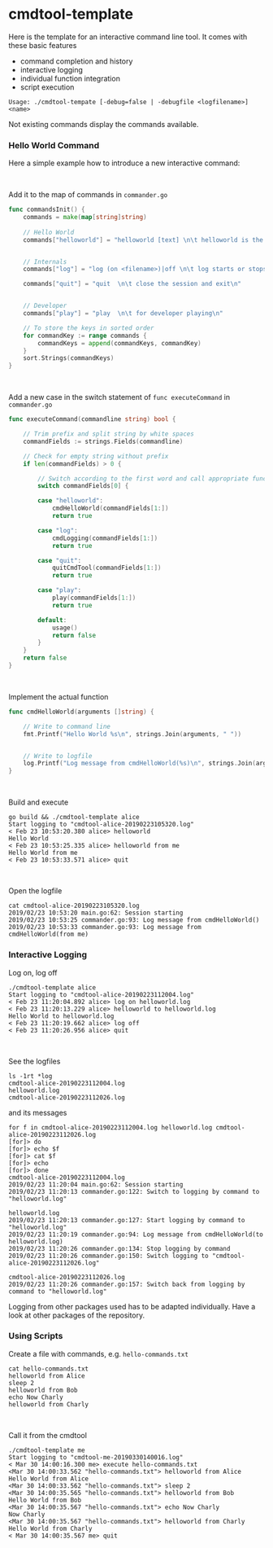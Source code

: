 # cmdtool-template

Here is the template for an interactive command line tool. It comes with these basic features

- command completion and history
- interactive logging
- individual function integration 
- script execution

```
Usage: ./cmdtool-tempate [-debug=false | -debugfile <logfilename>] <name>
```

Not existing commands display the commands available.

### Hello World Command

Here a simple example how to introduce a new interactive command:

<br>

Add it to the map of commands in `commander.go`
```go
func commandsInit() {
	commands = make(map[string]string)
	
	// Hello World
	commands["helloworld"] = "helloworld [text] \n\t helloworld is the obvious example for creating a new interactive comand\n"


	// Internals
	commands["log"] = "log (on <filename>)|off \n\t log starts or stops writing logging output in the specified file\n"

	commands["quit"] = "quit  \n\t close the session and exit\n"


	// Developer
	commands["play"] = "play  \n\t for developer playing\n"

	// To store the keys in sorted order
	for commandKey := range commands {
		commandKeys = append(commandKeys, commandKey)
	}
	sort.Strings(commandKeys)
}
```

<br>

Add a new case in the switch statement of `func executeCommand` in `commander.go`
```go
func executeCommand(commandline string) bool {

	// Trim prefix and split string by white spaces
	commandFields := strings.Fields(commandline)

	// Check for empty string without prefix
	if len(commandFields) > 0 {

		// Switch according to the first word and call appropriate function with the rest as arguments
		switch commandFields[0] {

		case "helloworld":
			cmdHelloWorld(commandFields[1:])
			return true

		case "log":
			cmdLogging(commandFields[1:])
			return true

		case "quit":
			quitCmdTool(commandFields[1:])
			return true

		case "play":
			play(commandFields[1:])
			return true

		default:
			usage()
			return false
		}
	}
	return false
}
```

<br>

Implement the actual function
```go
func cmdHelloWorld(arguments []string) {

	// Write to command line
	fmt.Printf("Hello World %s\n", strings.Join(arguments, " "))


	// Write to logfile
	log.Printf("Log message from cmdHelloWorld(%s)\n", strings.Join(arguments, " "))
}
```

<br>

Build and execute
```
go build && ./cmdtool-template alice
Start logging to "cmdtool-alice-20190223105320.log"
< Feb 23 10:53:20.380 alice> helloworld
Hello World
< Feb 23 10:53:25.335 alice> helloworld from me
Hello World from me
< Feb 23 10:53:33.571 alice> quit
```

<br>

Open the logfile
```
cat cmdtool-alice-20190223105320.log
2019/02/23 10:53:20 main.go:62: Session starting
2019/02/23 10:53:25 commander.go:93: Log message from cmdHelloWorld()
2019/02/23 10:53:33 commander.go:93: Log message from cmdHelloWorld(from me)
```

### Interactive Logging

Log on, log off
```
./cmdtool-template alice
Start logging to "cmdtool-alice-20190223112004.log"
< Feb 23 11:20:04.892 alice> log on helloworld.log
< Feb 23 11:20:13.229 alice> helloworld to helloworld.log
Hello World to helloworld.log
< Feb 23 11:20:19.662 alice> log off
< Feb 23 11:20:26.956 alice> quit
```

<br>

See the logfiles
```
ls -1rt *log
cmdtool-alice-20190223112004.log
helloworld.log
cmdtool-alice-20190223112026.log
```

and its messages
```
for f in cmdtool-alice-20190223112004.log helloworld.log cmdtool-alice-20190223112026.log
[for]> do
[for]> echo $f
[for]> cat $f
[for]> echo
[for]> done
cmdtool-alice-20190223112004.log
2019/02/23 11:20:04 main.go:62: Session starting
2019/02/23 11:20:13 commander.go:122: Switch to logging by command to "helloworld.log"

helloworld.log
2019/02/23 11:20:13 commander.go:127: Start logging by command to "helloworld.log"
2019/02/23 11:20:19 commander.go:94: Log message from cmdHelloWorld(to helloworld.log)
2019/02/23 11:20:26 commander.go:134: Stop logging by command
2019/02/23 11:20:26 commander.go:150: Switch logging to "cmdtool-alice-20190223112026.log"

cmdtool-alice-20190223112026.log
2019/02/23 11:20:26 commander.go:157: Switch back from logging by command to "helloworld.log"
```

Logging from other packages used has to be adapted individually. Have a look at other packages of the repository.



### Using Scripts

Create a file with commands, e.g. ```hello-commands.txt```
```
cat hello-commands.txt
helloworld from Alice
sleep 2
helloworld from Bob
echo Now Charly
helloworld from Charly
```

<br>

Call it from the cmdtool
```
./cmdtool-template me
Start logging to "cmdtool-me-20190330140016.log"
< Mar 30 14:00:16.300 me> execute hello-commands.txt
<Mar 30 14:00:33.562 "hello-commands.txt"> helloworld from Alice
Hello World from Alice
<Mar 30 14:00:33.562 "hello-commands.txt"> sleep 2
<Mar 30 14:00:35.565 "hello-commands.txt"> helloworld from Bob
Hello World from Bob
<Mar 30 14:00:35.567 "hello-commands.txt"> echo Now Charly
Now Charly
<Mar 30 14:00:35.567 "hello-commands.txt"> helloworld from Charly
Hello World from Charly
< Mar 30 14:00:35.567 me> quit

```

